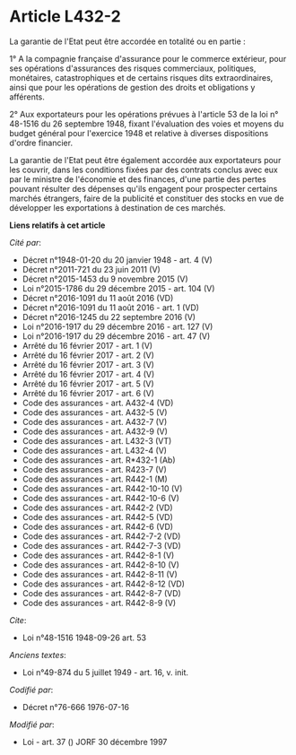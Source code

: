 # Article L432-2

La garantie de l'Etat peut être accordée en totalité ou en partie :

1° A la compagnie française d'assurance pour le commerce extérieur, pour ses opérations d'assurances des risques commerciaux,
politiques, monétaires, catastrophiques et de certains risques dits extraordinaires, ainsi que pour les opérations de gestion
des droits et obligations y afférents.

2° Aux exportateurs pour les opérations prévues à l'article 53 de la loi n° 48-1516 du 26 septembre 1948, fixant l'évaluation
des voies et moyens du budget général pour l'exercice 1948 et relative à diverses dispositions d'ordre financier.

La garantie de l'Etat peut être également accordée aux exportateurs pour les couvrir, dans les conditions fixées par des
contrats conclus avec eux par le ministre de l'économie et des finances, d'une partie des pertes pouvant résulter des
dépenses qu'ils engagent pour prospecter certains marchés étrangers, faire de la publicité et constituer des stocks en vue de
développer les exportations à destination de ces marchés.

**Liens relatifs à cet article**

_Cité par_:

  - Décret n°1948-01-20 du 20 janvier 1948 - art. 4 (V)
  - Décret n°2011-721 du 23 juin 2011 (V)
  - Décret n°2015-1453 du 9 novembre 2015 (V)
  - Loi n°2015-1786 du 29 décembre 2015 - art. 104 (V)
  - Décret n°2016-1091 du 11 août 2016 (VD)
  - Décret n°2016-1091 du 11 août 2016 - art. 1 (VD)
  - Décret n°2016-1245 du 22 septembre 2016 (V)
  - Loi n°2016-1917 du 29 décembre 2016 - art. 127 (V)
  - Loi n°2016-1917 du 29 décembre 2016 - art. 47 (V)
  - Arrêté du 16 février 2017 - art. 1 (V)
  - Arrêté du 16 février 2017 - art. 2 (V)
  - Arrêté du 16 février 2017 - art. 3 (V)
  - Arrêté du 16 février 2017 - art. 4 (V)
  - Arrêté du 16 février 2017 - art. 5 (V)
  - Arrêté du 16 février 2017 - art. 6 (V)
  - Code des assurances - art. A432-4 (VD)
  - Code des assurances - art. A432-5 (V)
  - Code des assurances - art. A432-7 (V)
  - Code des assurances - art. A432-9 (V)
  - Code des assurances - art. L432-3 (VT)
  - Code des assurances - art. L432-4 (V)
  - Code des assurances - art. R*432-1 (Ab)
  - Code des assurances - art. R423-7 (V)
  - Code des assurances - art. R442-1 (M)
  - Code des assurances - art. R442-10-10 (V)
  - Code des assurances - art. R442-10-6 (V)
  - Code des assurances - art. R442-2 (VD)
  - Code des assurances - art. R442-5 (VD)
  - Code des assurances - art. R442-6 (VD)
  - Code des assurances - art. R442-7-2 (VD)
  - Code des assurances - art. R442-7-3 (VD)
  - Code des assurances - art. R442-8-1 (V)
  - Code des assurances - art. R442-8-10 (V)
  - Code des assurances - art. R442-8-11 (V)
  - Code des assurances - art. R442-8-12 (VD)
  - Code des assurances - art. R442-8-7 (VD)
  - Code des assurances - art. R442-8-9 (V)

_Cite_:

  - Loi n°48-1516 1948-09-26 art. 53

_Anciens textes_:

  - Loi n°49-874 du 5 juillet 1949 - art. 16, v. init.

_Codifié par_:

  - Décret n°76-666 1976-07-16

_Modifié par_:

  - Loi - art. 37 () JORF 30 décembre 1997
